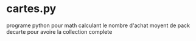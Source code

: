 # cartes.py
programe python pour math calculant le nombre d'achat moyent de pack decarte pour avoire la collection complete
